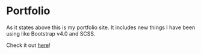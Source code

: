 # Portfolio

As it states above this is my portfolio site.
It includes new things I have been using like Bootstrap v4.0 and SCSS.

Check it out [here](http://www.joshuawootonn.com)!
